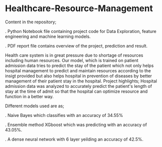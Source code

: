 # Healthcare-Resource-Management
Content in the repository;


. Python Notebook file containing project code for Data Exploration, feature engineering and machine learning models.


. PDF report file contains overview of the project, prediction and result.


Health care system is in great pressure due to shortage of resources including human resources. Our model, which is trained on patient admission data tries to predict the stay of the patient which not only helps hospital management to predict and maintain resources according to the insigt provided but also helps hospital in prevention of diseases by better management of their patient stay in the hospital.
Project highlights;
Hospital admission data was analyzed to accurately predict the patient's length of stay at the time of admit so that the hospital can optimize resource and function in a better way.

Different models used are as;

. Naive Bayes which classifies with an accuracy of 34.55%


. Ensemble method XGboost which was predicting with an accuracy of 43.05%.


. A dense neural network with 6 layer yeilding an accuracy of 42.5%.
